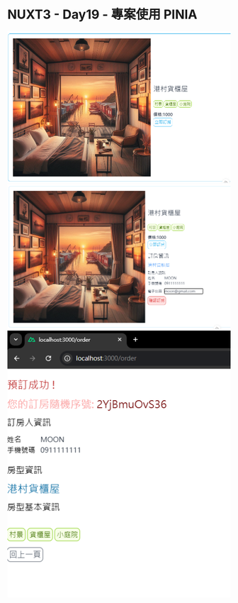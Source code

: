 # NUXT3 - Day19 - 專案使用 PINIA
![alt text](image-1.png)
![alt text](image-2.png)
![alt text](image-3.png)




